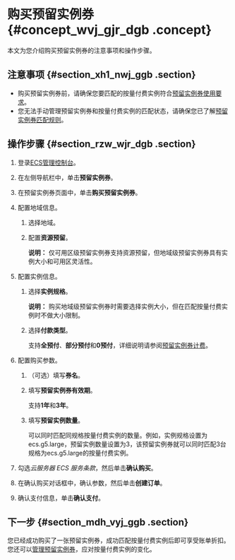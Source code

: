 # 购买预留实例券 {#concept_wvj_gjr_dgb .concept}

本文为您介绍购买预留实例券的注意事项和操作步骤。

## 注意事项 {#section_xh1_nwj_ggb .section}

-   购买预留实例券前，请确保您要匹配的按量付费实例符合[预留实例券使用要求](intl.zh-CN/实例/实例购买方式/预留实例券/预留实例券概述.md#section_iym_jpq_dgb)。
-   您无法手动管理预留实例券和按量付费实例的匹配状态，请确保您已了解[预留实例券匹配规则](intl.zh-CN/实例/实例购买方式/预留实例券/预留实例券匹配规则.md#section_pqc_yyq_dgb)。

## 操作步骤 {#section_rzw_wjr_dgb .section}

1.  登录[ECS管理控制台](https://ecs.console.aliyun.com/)。
2.  在左侧导航栏中，单击**预留实例券**。
3.  在预留实例券页面中，单击**购买预留实例券**。
4.  配置地域信息。
    1.  选择地域。
    2.  配置**资源预留**。

        **说明：** 仅可用区级预留实例券支持资源预留，但地域级预留实例券具有实例大小和可用区灵活性。

5.  配置实例信息。
    1.  选择**实例规格**。

        **说明：** 购买地域级预留实例券时需要选择实例大小，但在匹配按量付费实例时不做大小限制。

    2.  选择**付款类型**。

        支持**全预付**、**部分预付**和**0预付**，详细说明请参阅[预留实例券计费](../intl.zh-CN/产品定价/预留实例券计费.md#section_hjx_m5q_dgb)。

6.  配置购买参数。
    1.  （可选）填写**券名**。
    2.  填写**预留实例券有效期**。

        支持**1年**和**3年**。

    3.  填写**预留实例数量**。

        可以同时匹配同规格按量付费实例的数量。例如，实例规格设置为ecs.g5.large，预留实例数量设置为3，该预留实例券就可以同时匹配3台规格为ecs.g5.large的按量付费实例。

7.  勾选*云服务器 ECS 服务条款*，然后单击**确认购买**。
8.  在确认购买对话框中，确认参数，然后单击**创建订单**。
9.  确认支付信息，单击**确认支付**。

## 下一步 {#section_mdh_vyj_ggb .section}

您已经成功购买了一张预留实例券，成功匹配按量付费实例后即可享受账单折扣。您还可以[管理预留实例券](intl.zh-CN/实例/实例购买方式/预留实例券/管理预留实例券.md#)，应对按量付费实例的变化。

